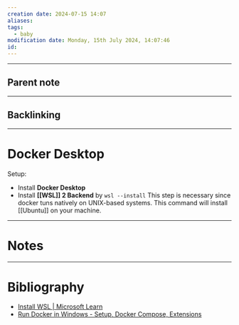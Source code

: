 ```yaml
---
creation date: 2024-07-15 14:07
aliases: 
tags:
  - baby
modification date: Monday, 15th July 2024, 14:07:46
id:
---
```

--- 
## Parent note
---
## Backlinking


---
# Docker Desktop
Setup:
+ Install **Docker Desktop**
+ Install **[[WSL]] 2 Backend** by `wsl --install`
This step is necessary since docker tuns natively on UNIX-based systems. This command will install [[Ubuntu]] on your machine.
---
# Notes


---
# Bibliography
+ [Install WSL | Microsoft Learn](https://learn.microsoft.com/en-us/windows/wsl/install)
+ [Run Docker in Windows - Setup, Docker Compose, Extensions](https://youtu.be/cMyoSkQZ41E?si=AWXGLTo5ZX12R8NA)
